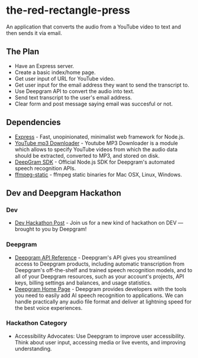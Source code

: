 # the-red-rectangle-press
An application that converts the audio from a YouTube video to text and then sends it via email.

## The Plan
* Have an Express server.
* Create a basic index/home page.
* Get user input of URL for YouTube video.
* Get user input for the email address they want to send the transcript to.
* Use Deepgram API to convert the audio into text.
* Send text transcript to the user's email address.
* Clear form and post message saying email was succesful or not.

## Dependencies 
* [Express](https://expressjs.com/) - Fast, unopinionated, minimalist web framework for Node.js.
* [YouTube mp3 Downloader](https://www.npmjs.com/package/youtube-mp3-downloader) - Youtube MP3 Downloader is a module which allows to specify YouTube videos from which the audio data should be extracted, converted to MP3, and stored on disk.
* [DeepGram SDK](https://github.com/deepgram/deepgram-node-sdk) - Official Node.js SDK for Deepgram's automated speech recognition APIs.
* [ffmpeg-static](https://www.npmjs.com/package/ffmpeg-static) - ffmpeg static binaries for Mac OSX, Linux, Windows.

## Dev and Deepgram Hackathon

### Dev 
* [Dev Hackathon Post](https://dev.to/devteam/join-us-for-a-new-kind-of-hackathon-on-dev-brought-to-you-by-deepgram-2bjd) - Join us for a new kind of hackathon on DEV — brought to you by Deepgram!

### Deepgram
* [Deepgram API Reference](https://developers.deepgram.com/api-reference/#authentication) - Deepgram's API gives you streamlined access to Deepgram products, including automatic transcription from Deepgram's off-the-shelf and trained speech recognition models, and to all of your Deepgram resources, such as your account's projects, API keys, billing settings and balances, and usage statistics.
* [Deepgram Home Page](https://deepgram.com/) - Deepgram provides developers with the tools you need to easily add AI speech recognition to applications. We can handle practically any audio file format and deliver at lightning speed for the best voice experiences.

### Hackathon Category
* Accessibility Advocates: Use Deepgram to improve user accessibility. Think about user input, accessing media or live events, and improving understanding.